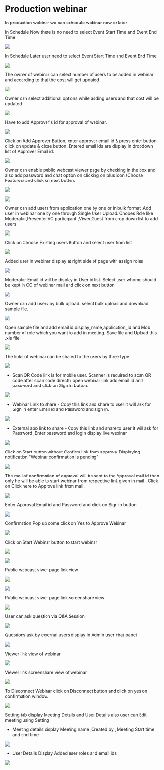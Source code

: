 # Production webinar

 In production webinar we can schedule webinar now or later

In Schedule Now there is no need to select Event Start Time and Event End Time

![](../.gitbook/assets/schedule_later.PNG)

In Schedule Later user need to select Event Start Time and Event End Time

![](../.gitbook/assets/image%20%2845%29.png)

The owner of webinar can select number of users to be added in webinar and according to that the cost will get updated

![](../.gitbook/assets/image%20%28156%29.png)

Owner can select additional options while adding users and that cost will be updated

![](../.gitbook/assets/image%20%2869%29.png)

Have to add Approver's id for approval of webinar. 

![](../.gitbook/assets/image%20%2857%29.png)

Click on Add Approver Button, enter approver email id & press enter button click on update & close button. Entered email ids are display in dropdown list of Approver Email id.

![](../.gitbook/assets/image%20%28162%29.png)

Owner can enable public webcast viewer page by checking in the box and also add password and chat option on clicking on plus icon \(Choose Features\) and click on next button.

![](../.gitbook/assets/image%20%2860%29.png)

![](../.gitbook/assets/image%20%28119%29.png)

Owner can add users from application one by one or in bulk format .Add user in webinar one by one through Single User Upload. Chooes Role like Moderator,Presenter,VC participant ,Viwer,Guest from drop down list to add users 

![](../.gitbook/assets/image%20%28149%29.png)

Click on Choose Existing users Button and select user from list 

![](../.gitbook/assets/image%20%28111%29.png)

Added user in webinar display at right side of page with assign roles

![](../.gitbook/assets/image%20%2870%29.png)

 Moderator Email id will be display in User id list. Select user whome should be kept in CC of webinar mail and click on next button

![](../.gitbook/assets/image%20%28161%29.png)

Owner can add users by bulk upload. select bulk upload and download sample file.

![](../.gitbook/assets/image%20%28103%29.png)

Open sample file and add email id,display\_name,application\_id and Mob number of role which you want to add in meeting. Save file and Upload this .xls file 

![](../.gitbook/assets/image%20%28170%29.png)

 The links of webinar can be shared to the users by three type

![](../.gitbook/assets/image%20%28189%29.png)

* Scan QR Code link is for mobile user. Scanner is required to scan QR code,after scan code directly open webinar link add email id and password and click on Sign In button.

![](../.gitbook/assets/image%20%28101%29.png)

* Webinar Link to share - Copy this link and share to user it will ask for Sign In enter Email id and Password and sign in.

![](../.gitbook/assets/image%20%28158%29.png)

* External app link to share - Copy this link and share to user it will ask for Password ,Enter password and login display live webinar

![](../.gitbook/assets/image%20%2897%29.png)

Click on Start button without Confirm link from approval Displaying notification "Webinar confirmation is pending"

![](../.gitbook/assets/image%20%2835%29.png)

The mail of confirmation of approval will be sent to the Approval mail id then only he will be able to start webinar from respective link given in mail . Click on Click here to Approve link from mail.

![](../.gitbook/assets/image%20%2864%29.png)

Enter Approval Email id and Password and click on Sign in button

![](../.gitbook/assets/image%20%284%29.png)

Confirmation Pop up come click on Yes to Approve Webinar

![](../.gitbook/assets/image%20%28132%29.png)

Click on Start Webinar button to start webinar

![](../.gitbook/assets/image%20%28184%29.png)

![](../.gitbook/assets/image%20%28128%29.png)

Public webcast viwer page link view

![](../.gitbook/assets/image%20%2882%29.png)

![](../.gitbook/assets/image%20%28127%29.png)

Public webcast viwer page link screenshare view

![](../.gitbook/assets/image%20%28116%29.png)

User can ask question via Q&A Session 

![](../.gitbook/assets/image%20%286%29.png)

Questions ask by external users display in Admin user chat panel

![](../.gitbook/assets/image%20%28137%29.png)

Viewer link view of webinar

![](../.gitbook/assets/image%20%2847%29.png)

Viewer link screenshare view of webinar

![](../.gitbook/assets/image%20%2821%29.png)

To Disconnect Webinar click on Disconnect button and click on yes on confirmation window.

![](../.gitbook/assets/image%20%2889%29.png)

Setting tab display Meeting Details and User Details also user can Edit meeting using Setting

* Meeting details display Meeting name ,Created by , Meeting Start time and end time

![](../.gitbook/assets/image%20%2817%29.png)

* User Details Display Added user roles and email ids 

![](../.gitbook/assets/image%20%2843%29.png)

